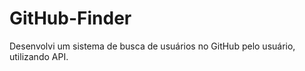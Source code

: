 # GitHub-Finder

Desenvolvi um sistema de busca de usuários no GitHub pelo usuário, utilizando API.
